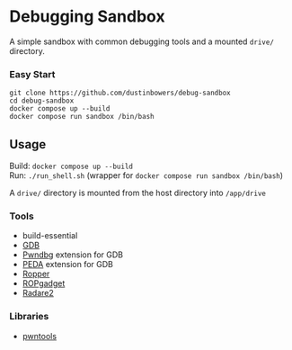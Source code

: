 # Debugging Sandbox

A simple sandbox with common debugging tools and a mounted `drive/` directory.

### Easy Start

```
git clone https://github.com/dustinbowers/debug-sandbox
cd debug-sandbox
docker compose up --build
docker compose run sandbox /bin/bash
```

## Usage

Build: `docker compose up --build`  
Run: `./run_shell.sh` (wrapper for `docker compose run sandbox /bin/bash`)  
  
A `drive/` directory is mounted from the host directory into `/app/drive`

### Tools

- build-essential
- [GDB](https://sourceware.org/gdb/)
- [Pwndbg](https://github.com/pwndbg/pwndbg) extension for GDB
- [PEDA](https://github.com/longld/peda) extension for GDB
- [Ropper](https://github.com/sashs/Ropper)
- [ROPgadget](https://github.com/JonathanSalwan/ROPgadget)
- [Radare2](https://github.com/radareorg/radare2)

### Libraries

- [pwntools](https://docs.pwntools.com/en/stable/)
